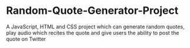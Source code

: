 # Random-Quote-Generator-Project
A JavaScript, HTML and CSS project which can generate random quotes, play audio which recites the quote and give users the ability to post the quote on Twitter 
